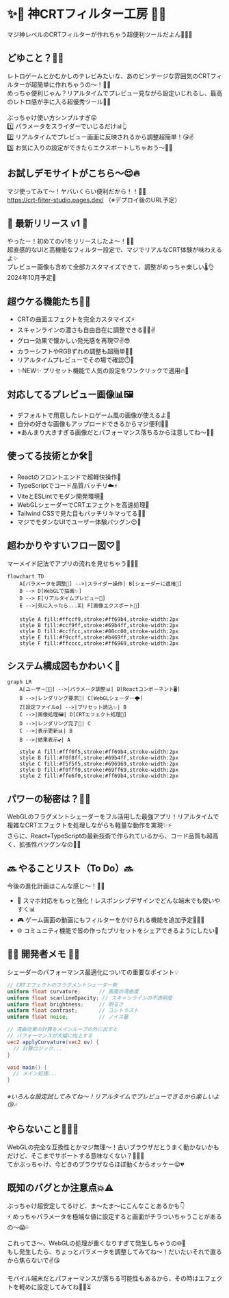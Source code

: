 # ✨🌟 神CRTフィルター工房 🌟✨
マジ神レベルのCRTフィルターが作れちゃう超便利ツールだよん💁‍♀️💖

## どゆこと？🤔💭
レトロゲームとかむかしのテレビみたいな、あのビンテージな雰囲気のCRTフィルターが超簡単に作れちゃうの〜！🙌✨<br>
めっちゃ便利じゃん？リアルタイムでプレビュー見ながら設定いじれるし、最高のレトロ感が手に入る超優秀ツール👑💯<br>
<br>
ぶっちゃけ使い方シンプルすぎ😝<br>
1️⃣ パラメータをスライダーでいじるだけ📊👆<br>
2️⃣ リアルタイムでプレビュー画面に反映されるから調整超簡単！😘✌️<br>
3️⃣ お気に入りの設定ができたらエクスポートしちゃおう〜🎉🥳

## お試しデモサイトがこちら〜😍🔥
マジ使ってみて〜！ヤバいくらい便利だから！！🤳💕<br>
https://crt-filter-studio.pages.dev/ （※デプロイ後のURL予定）

## 💫 最新リリース v1 💫
やったー！初めてのv1をリリースしたよ〜！🎊🚀<br>
超直感的なUIと高機能なフィルター設定で、マジでリアルなCRT体験が味わえるよ✨<br>
プレビュー画像も含めて全部カスタマイズできて、調整がめっちゃ楽しい🌡️👌<br>
2024年10月予定💝

## 超ウケる機能たち🤩💕
- CRTの曲面エフェクトを完全カスタマイズ⚡️
- スキャンラインの濃さも自由自在に調整できる💁‍♀️✌️
- グロー効果で懐かしい発光感を再現♡✌️😎
- カラーシフトやRGBずれの調整も超簡単💃🏻
- リアルタイムプレビューでその場で確認⏱️💨
- ✨NEW✨ プリセット機能で人気の設定をワンクリックで適用🔥💯

## 対応してるプレビュー画像📊🖼️
- デフォルトで用意したレトロゲーム風の画像が使えるよ🤙
- 自分の好きな画像もアップロードできるからマジ便利👵✨
- ※あんまり大きすぎる画像だとパフォーマンス落ちるから注意してね〜🙏💦

## 使ってる技術とか🛠️🔧
- Reactのフロントエンドで超軽快操作💪
- TypeScriptでコード品質バッチリ☁️⚡️
- ViteとESLintでモダン開発環境🔄
- WebGLシェーダーでCRTエフェクトを高速処理🧠
- Tailwind CSSで見た目もバッチリキマってる📑✨
- マジでモダンなUIでユーザー体験バツグン😍🎯

## 超わかりやすいフロー図♡🔄
マーメイド記法でアプリの流れを見せちゃう💁‍♀️✨

```mermaid
flowchart TD
    A[パラメータを調整💅] -->|スライダー操作| B[シェーダーに適用🎯]
    B --> D[WebGLで描画✨]
    D --> E[リアルタイムプレビュー🧠]
    E -->|気に入ったら...⏳| F[画像エクスポート🎉]
    
    style A fill:#ffccf9,stroke:#ff69b4,stroke-width:2px
    style B fill:#ccf9ff,stroke:#69b4ff,stroke-width:2px
    style D fill:#ccffcc,stroke:#00cc00,stroke-width:2px
    style E fill:#f9ccff,stroke:#b469ff,stroke-width:2px
    style F fill:#ffcccc,stroke:#ff6969,stroke-width:2px
```

## システム構成図もかわいく💖

```mermaid
graph LR
    A[ユーザー👩‍💻] -->|パラメータ調整📊| B[Reactコンポーネント🖥️]
    B -->|レンダリング要求💫| C[WebGLシェーダー🌩️]
    Z[設定ファイル⚙️] -->|プリセット読込✨| B
    C -->|画像処理🖼️| D[CRTエフェクト処理🧠]
    D -->|レンダリング完了💬| C
    C -->|表示更新📊| B
    B -->|結果表示💕| A
    
    style A fill:#fff0f5,stroke:#ff69b4,stroke-width:2px
    style B fill:#f0f8ff,stroke:#69b4ff,stroke-width:2px
    style C fill:#f5f5f5,stroke:#696969,stroke-width:2px
    style D fill:#f0fff0,stroke:#69ff69,stroke-width:2px
    style Z fill:#ffe6f0,stroke:#ff69b4,stroke-width:2px
```

## パワーの秘密は？🤩💪
WebGLのフラグメントシェーダーをフル活用した最強アプリ！リアルタイムで複雑なCRTエフェクトを処理しながらも軽量な動作を実現✨⚡<br>
さらに、React+TypeScriptの最新技術で作られているから、コード品質も超高く、拡張性バツグンなの🔧💖

## 🔜 やることリスト（To Do）🔜
今後の進化計画はこんな感じ〜！💪✨
- 📱 スマホ対応をもっと強化！レスポンシブデザインでどんな端末でも使いやすく📊
- 🎮 ゲーム画面の動画にもフィルターをかけられる機能を追加予定💁‍♀️✨
- 🌐 コミュニティ機能で皆の作ったプリセットをシェアできるようにしたい👑

## 👩‍💻 開発者メモ 👨‍💻
シェーダーのパフォーマンス最適化についての重要なポイント💡

```glsl
// CRTエフェクトのフラグメントシェーダー例
uniform float curvature;      // 画面の湾曲度
uniform float scanlineOpacity; // スキャンラインの不透明度
uniform float brightness;     // 明るさ
uniform float contrast;       // コントラスト
uniform float noise;          // ノイズ量

// 湾曲効果の計算をメインループの外に出すと
// パフォーマンスが大幅に向上する
vec2 applyCurvature(vec2 uv) {
  // 計算ロジック...
}

void main() {
  // メイン処理...
}
```

###### ※いろんな設定試してみてね〜！リアルタイムでプレビューできるから楽しいよ😘🎶

## やらないこと🙅‍♀️🚫
WebGLの完全な互換性とかマジ無理〜！古いブラウザだとうまく動かないかもだけど、そこまでサポートする意味なくない？🤷‍♀️✨<br>
てかぶっちゃけ、今どきのブラウザならほぼ動くからオッケー😝💔

## 既知のバグとか注意点💥⚠️
ぶっちゃけ超安定してるけど、ま〜たま〜にこんなことあるかも👇<br>
⚡ めっちゃパラメータを極端な値に設定すると画面がチラついちゃうことがあるの〜😱💦<br>
<br>
これってさ〜、WebGLの処理が重くなりすぎて発生しちゃうの🌐🐢<br>
もし発生したら、ちょっとパラメータを調整してみてね〜！だいたいそれで直るから焦らないで✌️😘<br>
<br>
モバイル端末だとパフォーマンスが落ちる可能性もあるから、その時はエフェクトを軽めに設定してみてね💁‍♀️⏳